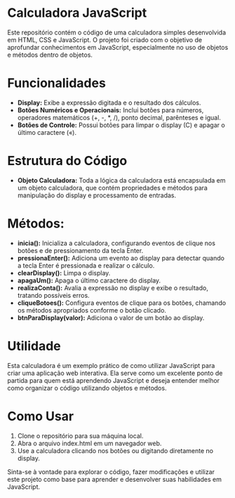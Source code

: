 # Calculadora JavaScript
Este repositório contém o código de uma calculadora simples desenvolvida em HTML, CSS e JavaScript. O projeto foi criado com o objetivo de aprofundar conhecimentos em JavaScript, especialmente no uso de objetos e métodos dentro de objetos.

# Funcionalidades
 - **Display:** Exibe a expressão digitada e o resultado dos cálculos.
 - **Botões Numéricos e Operacionais:** Inclui botões para números, operadores matemáticos (+, -, *, /), ponto decimal, parênteses e igual.
 - **Botões de Controle:** Possui botões para limpar o display (C) e apagar o último caractere («).
# Estrutura do Código
 - **Objeto Calculadora:** Toda a lógica da calculadora está encapsulada em um objeto calculadora, que contém propriedades e métodos para manipulação do display e processamento de entradas.
# Métodos:
 - **inicia():** Inicializa a calculadora, configurando eventos de clique nos botões e de pressionamento da tecla Enter.
 - **pressionaEnter():** Adiciona um evento ao display para detectar quando a tecla Enter é pressionada e realizar o cálculo.
 - **clearDisplay():** Limpa o display.
 - **apagaUm():** Apaga o último caractere do display.
 - **realizaConta():** Avalia a expressão no display e exibe o resultado, tratando possíveis erros.
 - **cliqueBotoes():** Configura eventos de clique para os botões, chamando os métodos apropriados conforme o botão clicado.
 - **btnParaDisplay(valor):** Adiciona o valor de um botão ao display.
# Utilidade
Esta calculadora é um exemplo prático de como utilizar JavaScript para criar uma aplicação web interativa. Ela serve como um excelente ponto de partida para quem está aprendendo JavaScript e deseja entender melhor como organizar o código utilizando objetos e métodos.

# Como Usar
   1. Clone o repositório para sua máquina local.
   2. Abra o arquivo index.html em um navegador web.
   3. Use a calculadora clicando nos botões ou digitando diretamente no display.
    
Sinta-se à vontade para explorar o código, fazer modificações e utilizar este projeto como base para aprender e desenvolver suas habilidades em JavaScript.






